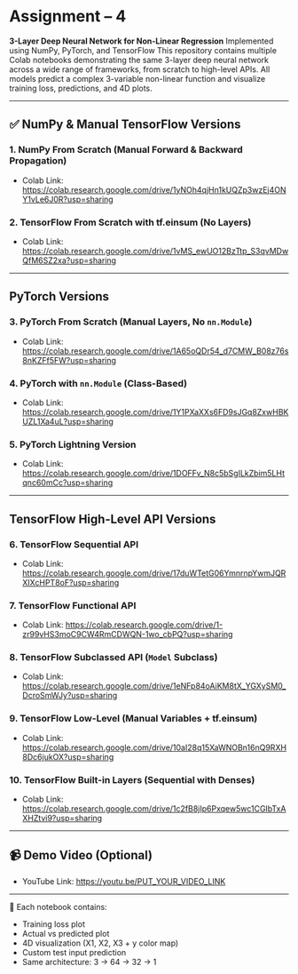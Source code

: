 # Assignment – 4  
**3-Layer Deep Neural Network for Non-Linear Regression** Implemented using NumPy, PyTorch, and TensorFlow 
This repository contains multiple Colab notebooks demonstrating the same 3-layer deep neural network across a wide range of frameworks, from scratch to high-level APIs. All models predict a complex 3-variable non-linear function and visualize training loss, predictions, and 4D plots.

---

## ✅ NumPy & Manual TensorFlow Versions

### 1. NumPy From Scratch (Manual Forward & Backward Propagation)
- Colab Link: https://colab.research.google.com/drive/1yNOh4qjHn1kUQZp3wzEj4ONY1vLe6J0R?usp=sharing


### 2. TensorFlow From Scratch with tf.einsum (No Layers)
- Colab Link: https://colab.research.google.com/drive/1vMS_ewUO12BzTtp_S3qvMDwQfM6SZ2xa?usp=sharing

---

## PyTorch Versions

### 3. PyTorch From Scratch (Manual Layers, No `nn.Module`)
- Colab Link: https://colab.research.google.com/drive/1A65oQDr54_d7CMW_B08z76s8nKZFf5FW?usp=sharing

### 4. PyTorch with `nn.Module` (Class-Based)
- Colab Link: https://colab.research.google.com/drive/1Y1PXaXXs6FD9sJGq8ZxwHBKUZL1Xa4uL?usp=sharing

### 5. PyTorch Lightning Version
- Colab Link: https://colab.research.google.com/drive/1DOFFv_N8c5bSgILkZbim5LHtqnc60mCc?usp=sharing

---

##  TensorFlow High-Level API Versions

### 6. TensorFlow Sequential API
- Colab Link: https://colab.research.google.com/drive/17duWTetG06YmnrnpYwmJQRXIXcHPT8oF?usp=sharing
  
### 7. TensorFlow Functional API
- Colab Link: https://colab.research.google.com/drive/1-zr99vHS3moC9CW4RmCDWQN-1wo_cbPQ?usp=sharing

### 8. TensorFlow Subclassed API (`Model` Subclass)
- Colab Link: https://colab.research.google.com/drive/1eNFp84oAiKM8tX_YGXySM0_DcroSmWJy?usp=sharing

### 9. TensorFlow Low-Level (Manual Variables + tf.einsum)
- Colab Link: https://colab.research.google.com/drive/10aI28q15XaWNOBn16nQ9RXH8Dc6jukOX?usp=sharing

### 10. TensorFlow Built-in Layers (Sequential with Denses)
- Colab Link: https://colab.research.google.com/drive/1c2fB8jIp6Pxqew5wc1CGIbTxAXHZtvi9?usp=sharing


---

## 📹 Demo Video (Optional)

- YouTube Link: https://youtu.be/PUT_YOUR_VIDEO_LINK

---

📌 Each notebook contains:
- Training loss plot  
- Actual vs predicted plot  
- 4D visualization (X1, X2, X3 + y color map)  
- Custom test input prediction  
- Same architecture: 3 → 64 → 32 → 1  
